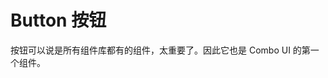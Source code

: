 <script setup>
import { CButton } from '../../src'
import ButtonExample from './button-example.vue'
</script>

# Button 按钮

按钮可以说是所有组件库都有的组件，太重要了。因此它也是 Combo UI 的第一个组件。

<button-example />
